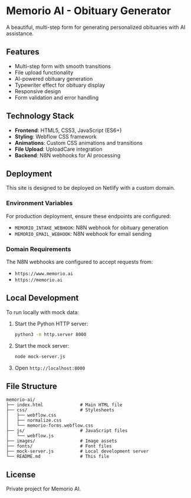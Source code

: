 # Memorio AI - Obituary Generator

A beautiful, multi-step form for generating personalized obituaries with AI assistance.

## Features

- Multi-step form with smooth transitions
- File upload functionality
- AI-powered obituary generation
- Typewriter effect for obituary display
- Responsive design
- Form validation and error handling

## Technology Stack

- **Frontend**: HTML5, CSS3, JavaScript (ES6+)
- **Styling**: Webflow CSS framework
- **Animations**: Custom CSS animations and transitions
- **File Upload**: UploadCare integration
- **Backend**: N8N webhooks for AI processing

## Deployment

This site is designed to be deployed on Netlify with a custom domain.

### Environment Variables

For production deployment, ensure these endpoints are configured:
- `MEMORIO_INTAKE_WEBHOOK`: N8N webhook for obituary generation
- `MEMORIO_EMAIL_WEBHOOK`: N8N webhook for email sending

### Domain Requirements

The N8N webhooks are configured to accept requests from:
- `https://www.memorio.ai`
- `https://memorio.ai`

## Local Development

To run locally with mock data:

1. Start the Python HTTP server:
   ```bash
   python3 -m http.server 8000
   ```

2. Start the mock server:
   ```bash
   node mock-server.js
   ```

3. Open `http://localhost:8000`

## File Structure

```
memorio-ai/
├── index.html              # Main HTML file
├── css/                    # Stylesheets
│   ├── webflow.css
│   ├── normalize.css
│   └── memorio-forms.webflow.css
├── js/                     # JavaScript files
│   └── webflow.js
├── images/                 # Image assets
├── fonts/                  # Font files
├── mock-server.js          # Local development server
└── README.md               # This file
```

## License

Private project for Memorio AI.
